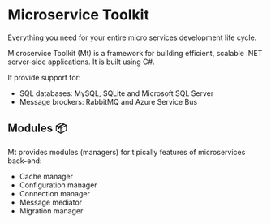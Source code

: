 # Microservice Toolkit

Everything you need for your entire micro services development life cycle. 

Microservice Toolkit (Mt) is a framework for building efficient, scalable .NET server-side applications. It is built using C#.

It provide support for:
- SQL databases: MySQL, SQLite and Microsoft SQL Server
- Message brockers: RabbitMQ and Azure Service Bus

## Modules :package:

Mt provides modules (managers) for tipically features of microservices back-end:

- Cache manager
- Configuration manager
- Connection manager
- Message mediator
- Migration manager